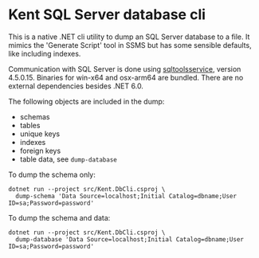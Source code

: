 # Kent SQL Server database cli
This is a native .NET cli utility to dump an SQL Server database to a file. It mimics the 'Generate Script'
tool in SSMS but has some sensible defaults, like including indexes.

Communication with SQL Server is done using [sqltoolsservice](https://github.com/microsoft/sqltoolsservice),
version 4.5.0.15. Binaries for win-x64 and osx-arm64 are bundled. There are no external dependencies besides .NET 6.0.

The following objects are included in the dump:
- schemas
- tables
- unique keys
- indexes
- foreign keys
- table data, see `dump-database`

To dump the schema only:
```shell
dotnet run --project src/Kent.DbCli.csproj \
  dump-schema 'Data Source=localhost;Initial Catalog=dbname;User ID=sa;Password=password'
```

To dump the schema and data:
```shell
dotnet run --project src/Kent.DbCli.csproj \
  dump-database 'Data Source=localhost;Initial Catalog=dbname;User ID=sa;Password=password'
```
